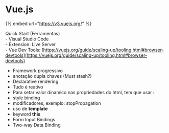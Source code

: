 # Vue.js

{% embed url="https://v3.vuejs.org/" %}

Quick Start (Ferramentas)\
\- Visual Studio Code\
&#x20; \- Extension: Live Server\
\- Vue Dev Tools: [https://vuejs.org/guide/scaling-up/tooling.html#browser-devtools](https://vuejs.org/guide/scaling-up/tooling.html#browser-devtools)



* Framework progressivo
* anotação dupla chaves (Must stash?)
* Declarative rendering
* Tudo é reativo
* Para setar valor dinamico nas propriedades do html, tem que usar **:**
* style binding
* modificadores, exemplo: stopPropagation
* uso de **template**&#x20;
* keyword **this**&#x20;
* Form Input Bindings
* Two-way Data Binding
